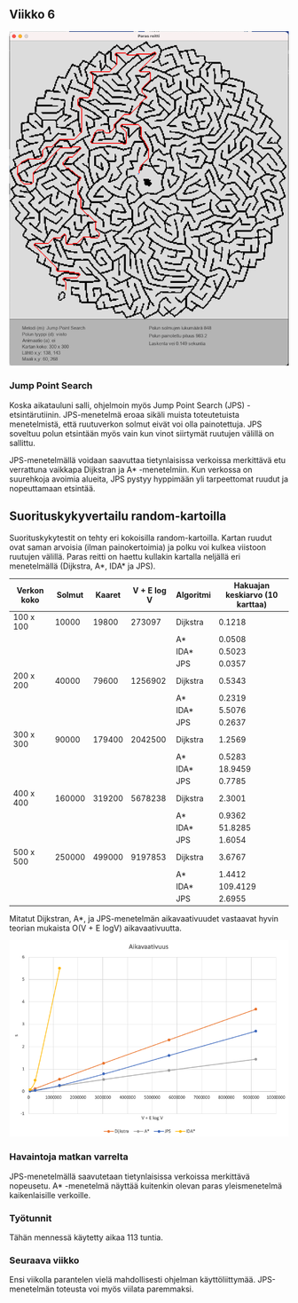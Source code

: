 ## Viikko 6

<img src="/dokumentaatio/png/viikko6b.png" width="750">

### Jump Point Search

Koska aikatauluni salli, ohjelmoin myös Jump Point Search (JPS) -etsintärutiinin.  JPS-menetelmä eroaa sikäli muista toteutetuista menetelmistä, että ruutuverkon solmut eivät voi olla painotettuja.  JPS soveltuu polun etsintään myös vain kun vinot siirtymät ruutujen välillä on sallittu.

JPS-menetelmällä voidaan saavuttaa tietynlaisissa verkoissa merkittävä etu verrattuna vaikkapa Dijkstran ja A* -menetelmiin.  Kun verkossa on suurehkoja avoimia alueita, JPS pystyy hyppimään yli tarpeettomat ruudut ja nopeuttamaan etsintää.

## Suorituskykyvertailu random-kartoilla

Suorituskykytestit on tehty eri kokoisilla random-kartoilla.  Kartan ruudut ovat saman arvoisia (ilman painokertoimia) ja polku voi kulkea viistoon ruutujen välillä.  Paras reitti on haettu kullakin kartalla neljällä eri menetelmällä (Dijkstra, A*, IDA* ja JPS).

Verkon koko | Solmut | Kaaret | V + E log V | Algoritmi | Hakuajan keskiarvo (10 karttaa)|
--------|--------|--------|--------|-------------|-------------|
| 100 x 100 | 10000 | 19800 | 273097 | Dijkstra | 0.1218 |
| | | | | A\* | 0.0508 |
| | | | | IDA\* | 0.5023 |
| | | | | JPS | 0.0357 |
| 200 x 200 | 40000 | 79600 | 1256902 | Dijkstra | 0.5343 |
| | | | | A\*     | 0.2319 |
| | | | | IDA\*   | 5.5076 |
| | | | | JPS | 0.2637 |
| 300 x 300 | 90000 | 179400 | 2042500 | Dijkstra | 1.2569 |
| | | | | A\*     | 0.5283 |
| | | | | IDA\*   | 18.9459 |
| | | | | JPS | 0.7785 |
| 400 x 400 | 160000 | 319200 | 5678238 | Dijkstra | 2.3001 |
| | | | | A\*      | 0.9362 |
| | | | | IDA\*    | 51.8285 |
| | | | | JPS | 1.6054 |
| 500 x 500 | 250000 | 499000 | 9197853 | Dijkstra | 3.6767  |
| | | | | A\*     | 1.4412  |
| | | | | IDA\*   | 109.4129 |
| | | | | JPS | 2.6955 |


Mitatut Dijkstran, A\*, ja JPS-menetelmän aikavaativuudet vastaavat hyvin teorian mukaista O(V + E logV) aikavaativuutta.

<img src="/dokumentaatio/png/aikavaativuus2.png" width="750">

### Havaintoja matkan varrelta

JPS-menetelmällä saavutetaan tietynlaisissa verkoissa merkittävä nopeusetu.  A* -menetelmä näyttää kuitenkin olevan paras yleismenetelmä kaikenlaisille verkoille.

### Työtunnit

Tähän mennessä käytetty aikaa 113 tuntia.  

### Seuraava viikko

Ensi viikolla parantelen vielä mahdollisesti ohjelman käyttöliittymää.  JPS-menetelmän toteusta voi myös viilata paremmaksi.





